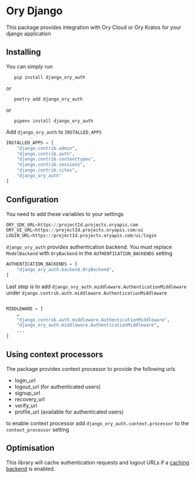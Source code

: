# Ory Django

This package provides integration with Ory Cloud or Ory Kratos for your django application

## Installing

You can simply run

```
   pip install django_ory_auth
```

or

```
   poetry add django_ory_auth
```

or

```
   pipenv install django_ory_auth
```

Add `django_ory_auth` to `INSTALLED_APPS`

```python
INSTALLED_APPS = [
    "django.contrib.admin",
    "django.contrib.auth",
    "django.contrib.contenttypes",
    "django.contrib.sessions",
    "django.contrib.sites",
    "django_ory_auth"
]
```

## Configuration

You need to add these variables to your settings

```python
ORY_SDK_URL=https://projectId.projects.oryapis.com
ORY_UI_URL=https://projectId.projects.oryapis.com/ui
LOGIN_URL=https://projectId.projects.oryapis.com/ui/login
```

`django_ory_auth` provides authentication backend. You must replace `ModelBackend` with `OryBackend` in the `AUTHENTICATION_BACKENDS` setting

```python
AUTHENTICATION_BACKENDS = [
    "django_ory_auth.backend.OryBackend",
]
```

Last step is to add `django_ory_auth.middleware.AuthenticationMiddleware` under `django.contrib.auth.middleware.AuthenticationMiddleware`

```python

MIDDLEWARE = [
    …
    "django.contrib.auth.middleware.AuthenticationMiddleware",
    "django_ory_auth.middleware.AuthenticationMiddleware",
    ...
]
```

## Using context processors

The package provides context processor to provide the following urls

- login_url
- logout_url (for authenticated users)
- signup_url
- recovery_url
- verify_url
- profile_url (available for authenticated users)

to enable context processor add `django_ory_auth.context.processor` to the `context_processor` setting

## Optimisation

This library will cache authentication requests and logout URLs if a [caching backend](https://docs.djangoproject.com/en/5.0/ref/settings/#std-setting-CACHES) is enabled.
